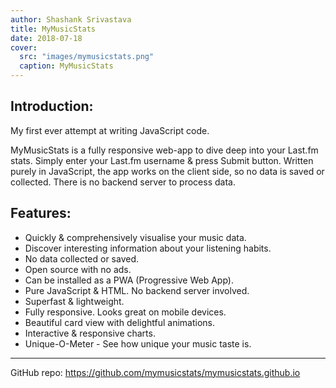 ```yaml
---
author: Shashank Srivastava
title: MyMusicStats
date: 2018-07-18
cover:
  src: "images/mymusicstats.png"
  caption: MyMusicStats
---
```

## Introduction:  
My first ever attempt at writing JavaScript code.

MyMusicStats is a fully responsive web-app to dive deep into your Last.fm stats. Simply enter your Last.fm username & press Submit button. Written purely in JavaScript, the app works on the client side, so no data is saved or collected. There is no backend server to process data.

## Features:
* Quickly & comprehensively visualise your music data.
* Discover interesting information about your listening habits.
* No data collected or saved.
* Open source with no ads.
* Can be installed as a PWA (Progressive Web App).
* Pure JavaScript & HTML. No backend server involved.
* Superfast & lightweight.
* Fully responsive. Looks great on mobile devices.
* Beautiful card view with delightful animations.
* Interactive & responsive charts.
* Unique-O-Meter - See how unique your music taste is.
---
GitHub repo: https://github.com/mymusicstats/mymusicstats.github.io